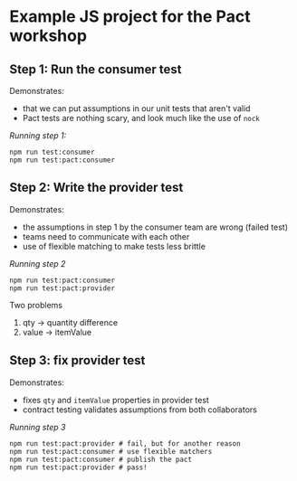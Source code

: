 # Example JS project for the Pact workshop

## Step 1: Run the consumer test

Demonstrates:

- that we can put assumptions in our unit tests that aren't valid
- Pact tests are nothing scary, and look much like the use of `nock`

_Running step 1:_

```
npm run test:consumer
npm run test:pact:consumer
```

## Step 2: Write the provider test

Demonstrates:

- the assumptions in step 1 by the consumer team are wrong (failed test)
- teams need to communicate with each other
- use of flexible matching to make tests less brittle

_Running step 2_

```
npm run test:pact:consumer
npm run test:pact:provider
```

Two problems

1. qty -> quantity difference
2. value -> itemValue

## Step 3: fix provider test

Demonstrates:

- fixes `qty` and `itemValue` properties in provider test
- contract testing validates assumptions from both collaborators

_Running step 3_

```
npm run test:pact:provider # fail, but for another reason
npm run test:pact:consumer # use flexible matchers
npm run test:pact:consumer # publish the pact
npm run test:pact:provider # pass!
```
